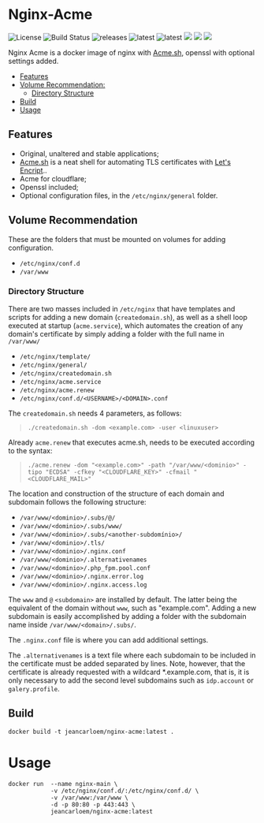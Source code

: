 # Nginx-Acme

![License](https://badgen.net/github/license/jeancarloem/nginx-acme) ![Build Status](https://badgen.net/github/status/jeancarloem/nginx-acme) ![releases](https://badgen.net/github/releases/jeancarloem/nginx-acme)  ![latest](https://badgen.net/github/release/jeancarloem/nginx-acme/stable?label=stable) ![latest](https://badgen.net/github/release/jeancarloem/nginx-acme?label=latest)
![](https://badgen.net/docker/pulls/jeancarloem/nginx-acme?icon=docker) ![](https://badgen.net/docker/size/jeancarloem/nginx-acme/latest?icon=docker&label=size) ![](https://badgen.net/docker/layers/jeancarloem/nginx-acme/latest?icon=docker&label=layers)

Nginx Acme is a docker image of nginx with [Acme.sh](https://github.com/acmesh-official/acme.sh), openssl with optional settings added.

* [Features](#features)
* [Volume Recommendation:](#volume-recommendation-)
  * [Directory Structure](#directory-structure)
* [Build](#build)
* [Usage](#usage)

## Features

- Original, unaltered and stable applications;
- [Acme.sh](https://github.com/acmesh-official/acme.sh) is a neat shell for automating TLS certificates with [Let's Encript](https://letsencrypt.org/)..
- Acme for cloudflare;
- Openssl included;
- Optional configuration files, in the ``/etc/nginx/general`` folder.

## Volume Recommendation

These are the folders that must be mounted on volumes for adding configuration.

- ``/etc/nginx/conf.d``
- ``/var/www``

### Directory Structure

There are two masses included in ``/etc/nginx`` that have templates and scripts for adding a new domain (``createdomain.sh``), as well as a shell loop executed at startup (``acme.service``), which automates the creation of any domain's certificate by simply adding a folder with the full name in ``/var/www/``

- ``/etc/nginx/template/``
- ``/etc/nginx/general/``
- ``/etc/nginx/createdomain.sh``
- ``/etc/nginx/acme.service``
- ``/etc/nginx/acme.renew``
- ``/etc/nginx/conf.d/<USERNAME>/<DOMAIN>.conf``

The ``createdomain.sh`` needs 4 parameters, as follows:
> ``./createdomain.sh -dom <example.com> -user <linuxuser>``

Already ``acme.renew`` that executes acme\.sh, needs to be executed according to the syntax:
> ``./acme.renew -dom "<example.com>" -path "/var/www/<dominio>" -tipo "ECDSA" -cfkey "<CLOUDFLARE_KEY>" -cfmail "<CLOUDFLARE_MAIL>"``

The location and construction of the structure of each domain and subdomain follows the following structure:

- ``/var/www/<dominio>/.subs/@/``
- ``/var/www/<dominio>/.subs/www/``
- ``/var/www/<dominio>/.subs/<another-subdomínio>/``
- ``/var/www/<dominio>/.tls/``
- ``/var/www/<dominio>/.nginx.conf``
- ``/var/www/<dominio>/.alternativenames``
- ``/var/www/<dominio>/.php_fpm.pool.conf``
- ``/var/www/<dominio>/.nginx.error.log``
- ``/var/www/<dominio>/.nginx.access.log``

The ``www`` and ``@`` ``<subdomain>`` are installed by default. The latter being the equivalent of the domain without ``www``, such as "example.com". Adding a new subdomain is easily accomplished by adding a folder with the subdomain name inside ``/var/www/<domain>/.subs/``.

The ``.nginx.conf`` file is where you can add additional settings.

The ``.alternativenames`` is a text file where each subdomain to be included in the certificate must be added separated by lines. Note, however, that the certificate is already requested with a wildcard *.example.com, that is, it is only necessary to add the second level subdomains such as ``idp.account`` or ``galery.profile``.

## Build

``docker build -t jeancarloem/nginx-acme:latest .``

# Usage

````
docker run  --name nginx-main \
            -v /etc/nginx/conf.d/:/etc/nginx/conf.d/ \
            -v /var/www:/var/www \
            -d -p 80:80 -p 443:443 \
            jeancarloem/nginx-acme:latest
````
